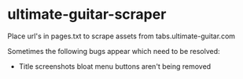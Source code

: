 # ultimate-guitar-scraper

Place url's in pages.txt to scrape assets from tabs.ultimate-guitar.com

Sometimes the following bugs appear which need to be resolved:
- Title screenshots bloat menu buttons aren't being removed
